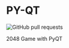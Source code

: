 # PY-QT

![GitHub pull requests](https://img.shields.io/github/issues-pr/duxevy/2048_pyQt?style=flat-square)

2048 Game with PyQT
